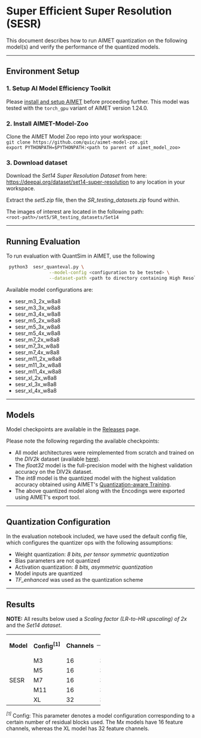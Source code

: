 # Super Efficient Super Resolution (SESR)
This document describes how to run AIMET quantization on the following model(s) and verify the performance of the quantized models. 

---

## Environment Setup

### 1. Setup AI Model Efficiency Toolkit
Please [install and setup AIMET](https://github.com/quic/aimet/blob/release-aimet-1.24/packaging/install.md) before proceeding further. This model was tested with the `torch_gpu` variant of AIMET version 1.24.0.

### 2. Install AIMET-Model-Zoo
Clone the AIMET Model Zoo repo into your workspace:  
`git clone https://github.com/quic/aimet-model-zoo.git`  
`export PYTHONPATH=$PYTHONPATH:<path to parent of aimet_model_zoo>`  

### 3. Download dataset
Download the *Set14 Super Resolution Dataset* from here: https://deepai.org/dataset/set14-super-resolution to any location in your workspace.

Extract the *set5.zip* file, then the *SR_testing_datasets.zip* found within.

The images of interest are located in the following path:  
`<root-path>/set5/SR_testing_datasets/Set14`

---

## Running Evaluation

To run evaluation with QuantSim in AIMET, use the following
```bash
 python3  sesr_quanteval.py \
                --model-config <configuration to be tested> \
                --dataset-path <path to directory containing High Resolution (ground truth) images>
```

Available model configurations are:
- sesr_m3_2x_w8a8
- sesr_m3_3x_w8a8
- sesr_m3_4x_w8a8
- sesr_m5_2x_w8a8
- sesr_m5_3x_w8a8
- sesr_m5_4x_w8a8
- sesr_m7_2x_w8a8
- sesr_m7_3x_w8a8
- sesr_m7_4x_w8a8
- sesr_m11_2x_w8a8
- sesr_m11_3x_w8a8
- sesr_m11_4x_w8a8
- sesr_xl_2x_w8a8
- sesr_xl_3x_w8a8
- sesr_xl_4x_w8a8


---

## Models
Model checkpoints are available in the [Releases](/../../releases) page.

Please note the following regarding the available checkpoints:
- All model architectures were reimplemented from scratch and trained on the *DIV2k* dataset (available [here](https://data.vision.ee.ethz.ch/cvl/DIV2K/)).
- The *float32* model is the full-precision model with the highest validation accuracy on the DIV2k dataset.
- The *int8* model is the quantized model with the highest validation accuracy obtained using AIMET's [Quantization-aware Training](https://developer.qualcomm.com/blog/exploring-aimet-s-quantization-aware-training-functionality).
- The above quantized model along with the Encodings were exported using AIMET's export tool.

---

## Quantization Configuration
In the evaluation notebook included, we have used the default config file, which configures the quantizer ops with the following assumptions:
- Weight quantization: *8 bits, per tensor symmetric quantization*
- Bias parameters are not quantized
- Activation quantization: *8 bits, asymmetric quantization*
- Model inputs are quantized
- *TF_enhanced* was used as the quantization scheme

---

## Results
**NOTE:**
All results below used a *Scaling factor (LR-to-HR upscaling) of 2x* and the *Set14 dataset*.
<table style= " width:50%">
  <tr>
    <th rowspan="2">Model</th>
    <th rowspan="2">Config<sup>[1]</sup></th>
    <th rowspan="2">Channels</th>
    <th colspan="2" style="text-align:center;">PSNR</th>
  </tr>
  <tr>
    <th>FP32</td>
    <th>INT8</td>
  </tr>
  <tr>
    <td rowspan="5">SESR</td>
    <td>M3</td>
    <td>16</td>
    <td>32.41</td>
    <td>32.25</td>
  </tr>
  <tr>
    <td>M5</td>
    <td>16</td>
    <td>32.57</td>
    <td>32.50</td>
  </tr>
  <tr>
    <td>M7</td>
    <td>16</td>
    <td>32.66</td>
    <td>32.58</td>
  </tr>
  <tr>
    <td>M11</td>
    <td>16</td>
    <td>32.73</td>
    <td>32.59</td>
  </tr>
  <tr>
    <td>XL</td>
    <td>32</td>
    <td>33.03</td>
    <td>32.92</td>
  </tr>
</table>

*<sup>[1]</sup>* Config: This parameter denotes a model configuration corresponding to a certain number of residual blocks used. The M*x* models have 16 feature channels, whereas the XL model has 32 feature channels.
